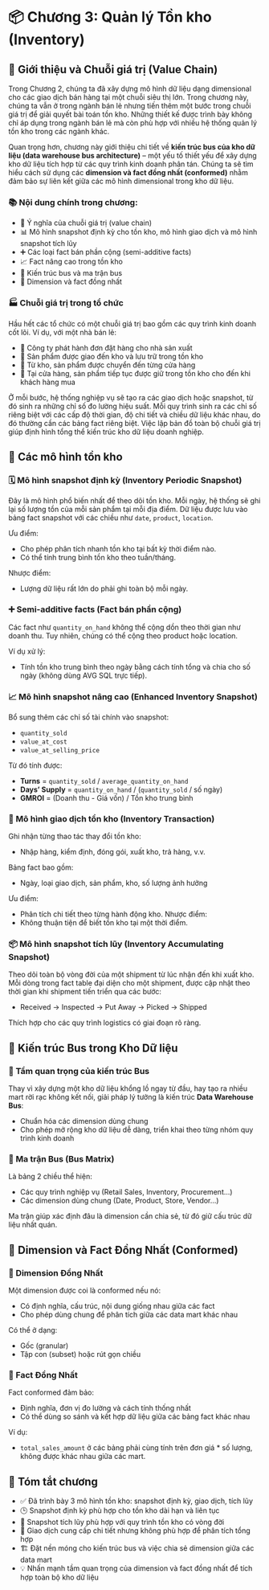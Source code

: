 # 📦 Chương 3: Quản lý Tồn kho (Inventory)

## 🔗 Giới thiệu và Chuỗi giá trị (Value Chain)

Trong Chương 2, chúng ta đã xây dựng mô hình dữ liệu dạng dimensional cho các giao dịch bán hàng tại một chuỗi siêu thị lớn. Trong chương này, chúng ta vẫn ở trong ngành bán lẻ nhưng tiến thêm một bước trong chuỗi giá trị để giải quyết bài toán tồn kho. Những thiết kế được trình bày không chỉ áp dụng trong ngành bán lẻ mà còn phù hợp với nhiều hệ thống quản lý tồn kho trong các ngành khác.

Quan trọng hơn, chương này giới thiệu chi tiết về **kiến trúc bus của kho dữ liệu (data warehouse bus architecture)** – một yếu tố thiết yếu để xây dựng kho dữ liệu tích hợp từ các quy trình kinh doanh phân tán. Chúng ta sẽ tìm hiểu cách sử dụng các **dimension và fact đồng nhất (conformed)** nhằm đảm bảo sự liên kết giữa các mô hình dimensional trong kho dữ liệu.

### 📚 Nội dung chính trong chương:

* 🧩 Ý nghĩa của chuỗi giá trị (value chain)
* 📊 Mô hình snapshot định kỳ cho tồn kho, mô hình giao dịch và mô hình snapshot tích lũy
* ➕ Các loại fact bán phần cộng (semi-additive facts)
* 📈 Fact nâng cao trong tồn kho
* 🚌 Kiến trúc bus và ma trận bus
* 🧱 Dimension và fact đồng nhất

### 🏭 Chuỗi giá trị trong tổ chức

Hầu hết các tổ chức có một chuỗi giá trị bao gồm các quy trình kinh doanh cốt lõi. Ví dụ, với một nhà bán lẻ:

* 📝 Công ty phát hành đơn đặt hàng cho nhà sản xuất
* 🚚 Sản phẩm được giao đến kho và lưu trữ trong tồn kho
* 🏬 Từ kho, sản phẩm được chuyển đến từng cửa hàng
* 🛒 Tại cửa hàng, sản phẩm tiếp tục được giữ trong tồn kho cho đến khi khách hàng mua

Ở mỗi bước, hệ thống nghiệp vụ sẽ tạo ra các giao dịch hoặc snapshot, từ đó sinh ra những chỉ số đo lường hiệu suất. Mỗi quy trình sinh ra các chỉ số riêng biệt với các cấp độ thời gian, độ chi tiết và chiều dữ liệu khác nhau, do đó thường cần các bảng fact riêng biệt. Việc lập bản đồ toàn bộ chuỗi giá trị giúp định hình tổng thể kiến trúc kho dữ liệu doanh nghiệp.

## 🧮 Các mô hình tồn kho

### 🗓️ Mô hình snapshot định kỳ (Inventory Periodic Snapshot)

Đây là mô hình phổ biến nhất để theo dõi tồn kho. Mỗi ngày, hệ thống sẽ ghi lại số lượng tồn của mỗi sản phẩm tại mỗi địa điểm. Dữ liệu được lưu vào bảng fact snapshot với các chiều như `date`, `product`, `location`.

Ưu điểm:

* Cho phép phân tích nhanh tồn kho tại bất kỳ thời điểm nào.
* Có thể tính trung bình tồn kho theo tuần/tháng.

Nhược điểm:

* Lượng dữ liệu rất lớn do phải ghi toàn bộ mỗi ngày.

### ➕ Semi-additive facts (Fact bán phần cộng)

Các fact như `quantity_on_hand` không thể cộng dồn theo thời gian như doanh thu. Tuy nhiên, chúng có thể cộng theo product hoặc location.

Ví dụ xử lý:

* Tính tồn kho trung bình theo ngày bằng cách tính tổng và chia cho số ngày (không dùng AVG SQL trực tiếp).

### 📈 Mô hình snapshot nâng cao (Enhanced Inventory Snapshot)

Bổ sung thêm các chỉ số tài chính vào snapshot:

* `quantity_sold`
* `value_at_cost`
* `value_at_selling_price`

Từ đó tính được:

* **Turns** = `quantity_sold` / `average_quantity_on_hand`
* **Days’ Supply** = `quantity_on_hand` / (`quantity_sold` / số ngày)
* **GMROI** = (Doanh thu - Giá vốn) / Tồn kho trung bình

### 🔄 Mô hình giao dịch tồn kho (Inventory Transaction)

Ghi nhận từng thao tác thay đổi tồn kho:

* Nhập hàng, kiểm định, đóng gói, xuất kho, trả hàng, v.v.

Bảng fact bao gồm:

* Ngày, loại giao dịch, sản phẩm, kho, số lượng ảnh hưởng

Ưu điểm:

* Phân tích chi tiết theo từng hành động kho.
  Nhược điểm:
* Không thuận tiện để biết tồn kho tại một thời điểm.

### 📦 Mô hình snapshot tích lũy (Inventory Accumulating Snapshot)

Theo dõi toàn bộ vòng đời của một shipment từ lúc nhận đến khi xuất kho. Mỗi dòng trong fact table đại diện cho một shipment, được cập nhật theo thời gian khi shipment tiến triển qua các bước:

* Received → Inspected → Put Away → Picked → Shipped

Thích hợp cho các quy trình logistics có giai đoạn rõ ràng.

## 🚌 Kiến trúc Bus trong Kho Dữ liệu

### 🧠 Tầm quan trọng của kiến trúc Bus

Thay vì xây dựng một kho dữ liệu khổng lồ ngay từ đầu, hay tạo ra nhiều mart rời rạc không kết nối, giải pháp lý tưởng là kiến trúc **Data Warehouse Bus**:

* Chuẩn hóa các dimension dùng chung
* Cho phép mở rộng kho dữ liệu dễ dàng, triển khai theo từng nhóm quy trình kinh doanh

### 📐 Ma trận Bus (Bus Matrix)

Là bảng 2 chiều thể hiện:

* Các quy trình nghiệp vụ (Retail Sales, Inventory, Procurement...)
* Các dimension dùng chung (Date, Product, Store, Vendor...)

Ma trận giúp xác định đâu là dimension cần chia sẻ, từ đó giữ cấu trúc dữ liệu nhất quán.

## 🧱 Dimension và Fact Đồng Nhất (Conformed)

### 🧱 Dimension Đồng Nhất

Một dimension được coi là conformed nếu nó:

* Có định nghĩa, cấu trúc, nội dung giống nhau giữa các fact
* Cho phép dùng chung để phân tích giữa các data mart khác nhau

Có thể ở dạng:

* Gốc (granular)
* Tập con (subset) hoặc rút gọn chiều

### 🧾 Fact Đồng Nhất

Fact conformed đảm bảo:

* Định nghĩa, đơn vị đo lường và cách tính thống nhất
* Có thể dùng so sánh và kết hợp dữ liệu giữa các bảng fact khác nhau

Ví dụ:

* `total_sales_amount` ở các bảng phải cùng tính trên đơn giá \* số lượng, không được khác nhau giữa các mart.

## 📌 Tóm tắt chương

* ✅ Đã trình bày 3 mô hình tồn kho: snapshot định kỳ, giao dịch, tích lũy
* 🕒 Snapshot định kỳ phù hợp cho tồn kho dài hạn và liên tục
* 🔁 Snapshot tích lũy phù hợp với quy trình tồn kho có vòng đời
* 🧾 Giao dịch cung cấp chi tiết nhưng không phù hợp để phân tích tổng hợp
* 🏗️ Đặt nền móng cho kiến trúc bus và việc chia sẻ dimension giữa các data mart
* 💡 Nhấn mạnh tầm quan trọng của dimension và fact đồng nhất để tích hợp toàn bộ kho dữ liệu
